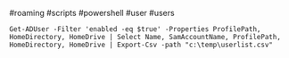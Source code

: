 #roaming #scripts #powershell #user #users
```
Get-ADUser -Filter 'enabled -eq $true' -Properties ProfilePath, HomeDirectory, HomeDrive | Select Name, SamAccountName, ProfilePath, HomeDirectory, HomeDrive | Export-Csv -path "c:\temp\userlist.csv"
```